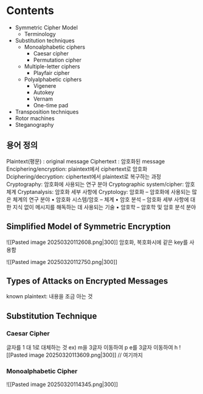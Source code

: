 # Contents
- Symmetric Cipher Model
	- Terminology
- Substitution techniques
	- Monoalphabetic ciphers
		- Caesar cipher
		- Permutation cipher
	- Multiple-letter ciphers
		- Playfair cipher
	- Polyalphabetic ciphers
		- Vigenere
		- Autokey
		- Vernam
		- One-time pad
- Transposition techniques
- Rotor machines
- Steganography
## 용어 정의
Plaintext(평문) : original message
Ciphertext : 암호화된 message
Enciphering/encryption: plaintext에서 ciphertext로 암호화
Dciphering/decryption: ciphertext에서 plaintext로 복구하는 과정
Cryptography: 암호화에 사용되는 연구 분야
Cryptographic system/cipher: 암호 체계
Cryptanalysis: 암호화 세부 사항에 
Cryptology: 
암호화 – 암호화에 사용되는 많은 체계의 연구 분야 • 암호화 시스템/암호 – 체계 • 암호 분석 – 암호화 세부 사항에 대한 지식 없이 메시지를 해독하는 데 사용되는 기술 • 암호학 – 암호학 및 암호 분석 분야
## Simplified Model of Symmetric Encryption
![[Pasted image 20250320112608.png|300]]
암호화, 복호화시에 같은 key를 사용함


![[Pasted image 20250320112750.png|300]]

## Types of Attacks on Encrypted Messages
known plaintext: 내용을 조금 아는 것
## Substitution Technique

### Caesar Cipher
글자를 1 대 1로 대체하는 것 
ex) m을 3글자 이동하여 p e를 3글자 이동하여 h
![[Pasted image 20250320113609.png|300]]
// 여기까지
### Monoalphabetic Cipher
![[Pasted image 20250320114345.png|300]]